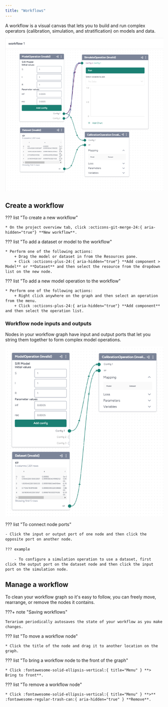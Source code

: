 ```yaml
---
title: "Workflows"
---
```


A workflow is a visual canvas that lets you to build and run complex operators (calibration, simulation, and stratification) on models and data.

![](../img/workflows/workflow.png)

## Create a workflow

??? list "To create a new workflow"

    * On the project overview tab, click :octicons-git-merge-24:{ aria-hidden="true"} **New workflow**.

??? list "To add a dataset or model to the workflow"

    * Perform one of the following actions:
        + Drag the model or dataset in from the Resources pane.
        + Click :octicons-plus-24:{ aria-hidden="true"} **Add component > Model** or **Dataset** and then select the resource from the dropdown list on the new node.

??? list "To add a new model operation to the workflow"

    * Perform one of the following actions:
        + Right click anywhere on the graph and then select an operation from the menu.
        + Click :octicons-plus-24:{ aria-hidden="true"} **Add component** and then select the operation list.

### Workflow node inputs and outputs

Nodes in your workflow graph have input and output ports that let you string them together to form complex model operations.

![Output nodes (left) for a model and a dataset connected to the input nodes of a calibrate operation](../img/workflows/nodes.png)

??? list "To connect node ports"

    - Click the input or output port of one node and then click the opposite port on another node.

    ??? example

        - To configure a simulation operation to use a dataset, first click the output port on the dataset node and then click the input port on the simulation node.

## Manage a workflow

To clean your workflow graph so it's easy to follow, you can freely move, rearrange, or remove the nodes it contains.

???+ note "Saving workflows"

    Terarium periodically autosaves the state of your workflow as you make changes.

??? list "To move a workflow node"

    * Click the title of the node and drag it to another location on the graph.

??? list "To bring a workflow node to the front of the graph"

    * Click :fontawesome-solid-ellipsis-vertical:{ title="Menu" } **> Bring to front**.

??? list "To remove a workflow node"

    * Click :fontawesome-solid-ellipsis-vertical:{ title="Menu" } **>** :fontawesome-regular-trash-can:{ aria-hidden="true" } **Remove**.